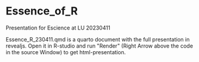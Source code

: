 # Essence_of_R
Presentation for Escience at LU 20230411


Essence_R_230411.qmd is a quarto document with the full presentation in revealjs. 
Open it in R-studio and run "Render" (Right Arrow above the code in the source Window) to get html-presentation. 
